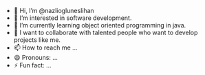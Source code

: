 - 👋 Hi, I’m @nazliogluneslihan
- 👀 I’m interested in software development.
- 🌱 I’m currently learning object oriented programming in java.
- 💞️ I want to collaborate with talented people who want to develop projects like me.
- 📫 How to reach me ...
- 😄 Pronouns: ...
- ⚡ Fun fact: ...

<!---
nazliogluneslihan/nazliogluneslihan is a ✨ special ✨ repository because its `README.md` (this file) appears on your GitHub profile.
You can click the Preview link to take a look at your changes.
--->
